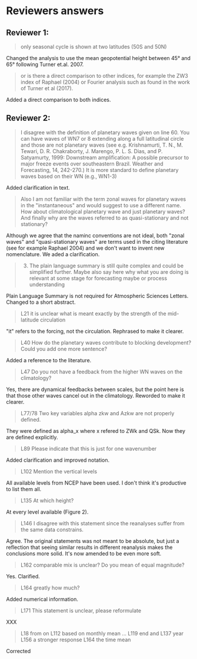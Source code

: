 # Reviewers answers

##  Reviewer 1:

> only seasonal cycle is shown at two latitudes (50S and 50N)

Changed the analysis to use the mean geopotential height between 45° and 65° following Turner et.al. 2007.

> or is there a direct comparison to other indices, for example the ZW3 index of Raphael (2004) or Fourier analysis such as found in the work of Turner et al (2017). 

Added a direct comparison to both indices. 
  


## Reviewer 2:

> I disagree with the definition of planetary waves given on line 60. You can have waves of WN7 or 8 extending along a full latitudinal circle and those are not planetary waves (see e.g. Krishnamurti, T. N., M. Tewari, D. R. Chakraborty, J. Marengo, P. L. S. Dias, and P. Satyamurty, 1999: Downstream amplification: A possible precursor to major freeze events over southeastern Brazil. Weather and Forecasting, 14, 242-270.) It is more standard to define planetary waves based on their WN (e.g., WN1-3)

Added clarification in text. 

> Also I am not familiar with the term zonal waves for planetary waves in the "instantaneous" and would suggest to use a different name. How about climatological planetary wave and just planetary waves? And finally why are the waves referred to as quasi-stationary and not stationary?

Although we agree that the naminc conventions are not ideal, both "zonal waves" and "quasi-stationary waves" are terms used in the citing literature (see for example Raphael 2004) and we don't want to invent new nomenclature. We aded a clarification. 

> 3) The plain language summary is still quite complex and could be simplified further. Maybe also say here why what you are doing is relevant at some stage for forecasting maybe or process understanding

Plain Language Summary is not required for Atmospheric Sciences Letters. Changed to a short abstract. 

>  L21 it is unclear what is meant exactly by the strength of the mid-latitude circulation

"it" refers to the forcing, not the circulation. Rephrased to make it clearer. 

> L40 How do the planetary waves contribute to blocking development? Could you add one more sentence?

Added a reference to the literature. 

> L47 Do you not have a feedback from the higher WN waves on the climatology?

Yes, there are dynamical feedbacks between scales, but the point here is that those other waves cancel out in the climatology. Reworded to make it clearer. 

> L77/78 Two key variables alpha zkw and Azkw are not properly defined.

They were defined as alpha_x where x refered to ZWk and QSk. Now they are defined explicitly.

> L89 Please indicate that this is just for one wavenumber

Added clarification and improved notation. 

>  L102 Mention the vertical levels

All available levels from NCEP have been used. I don't think it's productive to list them all. 

> L135 At which height?

At every level available (Figure 2).

>  L146 I disagree with this statement since the reanalyses suffer from the same data constrains.

Agree. The original statements was not meant to be absolute, but just a reflection that seeing similar results in different reanalysis makes the conclusions more solid. It's now amended to be even more soft. 

> L162 comparable mix is unclear? Do you mean of equal magnitude?

Yes. Clarified.

> L164 greatly how much?

Added numerical information. 

> L171 This statement is unclear, please reformulate

XXX   

> L18 from on
> L112 based on monthly mean ...
> L119 end and
> L137 year
> L156 a stronger response
> L164 the time mean

Corrected



